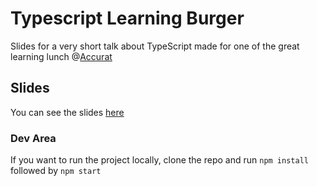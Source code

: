 # Typescript Learning Burger

Slides for a very short talk about TypeScript made for one of the great learning lunch @[Accurat](https://www.accurat.it)

## Slides

You can see the slides [here](https://gabrielelippi.github.io/typescript-learning-burger/)

### Dev Area

If you want to run the project locally, clone the repo and run ```npm install``` followed by ```npm start```
